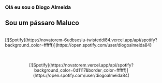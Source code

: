 ### Olá eu sou o Diogo Almeida
## Sou um pássaro Maluco
<table width="100%"> 
  <tr>
&nbsp; <br> [![Spotify](https://novatorem-6udbseslu-twisteddi84.vercel.app/api/spotify?background_color=ffffff)](https://open.spotify.com/user/diogoalmeida84)
  </tr>
</table>
&nbsp;<div align="center">
  [![Spotify](https://novatorem.vercel.app/api/spotify?background_color=0d1117&border_color=ffffff)](https://open.spotify.com/user/diogoalmeida84)
</div>

<!--
**twisteddi84/twisteddi84** is a ✨ _special_ ✨ repository because its `README.md` (this file) appears on your GitHub profile.

Here are some ideas to get you started:

- 🔭 I’m currently working on ...
- 🌱 I’m currently learning ...
- 👯 I’m looking to collaborate on ...
- 🤔 I’m looking for help with ...
- 💬 Ask me about ...
- 📫 How to reach me: ...
- 😄 Pronouns: ...
- ⚡ Fun fact: ...
-->
